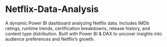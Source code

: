 # Netflix-Data-Analysis
A dynamic Power BI dashboard analyzing Netflix data. Includes IMDb ratings, runtime trends, certification breakdowns, release history, and content type distribution. Built with Power BI &amp; DAX to uncover insights into audience preferences and Netflix’s growth.
